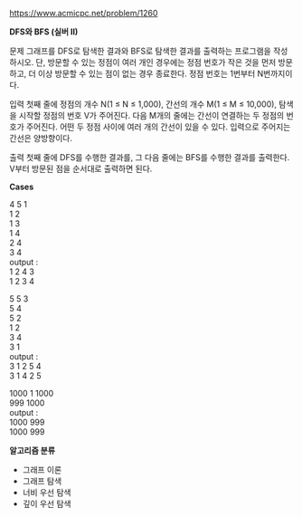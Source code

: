 https://www.acmicpc.net/problem/1260

**DFS와 BFS (실버 II)**

문제
그래프를 DFS로 탐색한 결과와 BFS로 탐색한 결과를 출력하는 프로그램을 작성하시오. 단, 방문할 수 있는 정점이 여러 개인 경우에는 정점 번호가 작은 것을 먼저 방문하고, 더 이상 방문할 수 있는 점이 없는 경우 종료한다. 정점 번호는 1번부터 N번까지이다.

입력
첫째 줄에 정점의 개수 N(1 ≤ N ≤ 1,000), 간선의 개수 M(1 ≤ M ≤ 10,000), 탐색을 시작할 정점의 번호 V가 주어진다. 다음 M개의 줄에는 간선이 연결하는 두 정점의 번호가 주어진다. 어떤 두 정점 사이에 여러 개의 간선이 있을 수 있다. 입력으로 주어지는 간선은 양방향이다.

출력
첫째 줄에 DFS를 수행한 결과를, 그 다음 줄에는 BFS를 수행한 결과를 출력한다. V부터 방문된 점을 순서대로 출력하면 된다.

**Cases**

4 5 1<br>
1 2<br>
1 3<br>
1 4<br>
2 4<br>
3 4<br>
output :<br>
1 2 4 3<br>
1 2 3 4

5 5 3<br>
5 4<br>
5 2<br>
1 2<br>
3 4<br>
3 1<br>
output :<br>
3 1 2 5 4<br>
3 1 4 2 5

1000 1 1000<br>
999 1000<br>
output :<br>
1000 999<br>
1000 999

**알고리즘 분류**

- 그래프 이론
- 그래프 탐색
- 너비 우선 탐색
- 깊이 우선 탐색